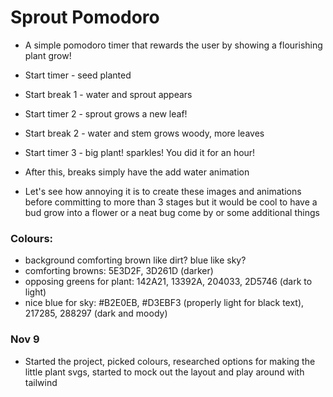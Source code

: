 # Sprout Pomodoro

* A simple pomodoro timer that rewards the user by showing a flourishing plant grow!

* Start timer - seed planted
* Start break 1 - water and sprout appears
* Start timer 2 - sprout grows a new leaf!
* Start break 2 - water and stem grows woody, more leaves
* Start timer 3 - big plant! sparkles! You did it for an hour!
* After this, breaks simply have the add water animation

* Let's see how annoying it is to create these images and animations before committing to more than 3 stages but it would be cool to have a bud grow into a flower or a neat bug come by or some additional things

### Colours:
* background comforting brown like dirt? blue like sky?
* comforting browns: 5E3D2F, 3D261D (darker)
* opposing greens for plant: 142A21, 13392A, 204033, 2D5746 (dark to light)
* nice blue for sky: #B2E0EB, #D3EBF3 (properly light for black text), 217285, 288297 (dark and moody)

### Nov 9
* Started the project, picked colours, researched options for making the little plant svgs, started to mock out the layout and play around with tailwind